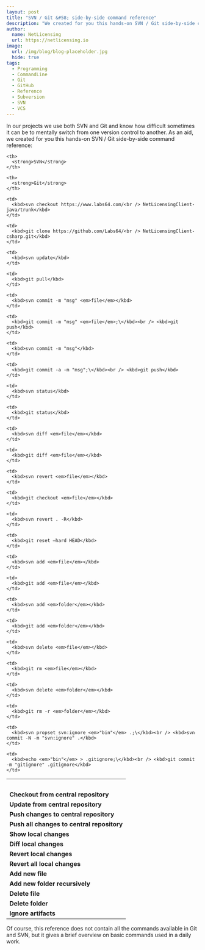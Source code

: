 ```yaml
---
layout: post
title: "SVN / Git &#58; side-by-side command reference"
description: "We created for you this hands-on SVN / Git side-by-side command reference"
author:
  name: NetLicensing
  url: https://netlicensing.io
image:
  url: /img/blog/blog-placeholder.jpg
  hide: true
tags:
  - Programming
  - CommandLine
  - Git
  - GitHub
  - Reference
  - Subversion
  - SVN
  - VCS
---
```


In our projects we use both SVN and Git and know how difficult sometimes it can be to mentally switch from one version control to another. As an aid, we created for you this hands-on SVN / Git side-by-side command reference:

<table border="0">
  <tr>
    <th>
      <strong> </strong>
    </th>

    <th>
      <strong>SVN</strong>
    </th>

    <th>
      <strong>Git</strong>
    </th>
  </tr>

  <tr>
    <td>
      <strong>Checkout from central repository</strong>
    </td>

    <td>
      <kbd>svn checkout https://www.labs64.com/<br /> NetLicensingClient-java/trunk</kbd>
    </td>

    <td>
      <kbd>git clone https://github.com/Labs64/<br /> NetLicensingClient-csharp.git</kbd>
    </td>
  </tr>

  <tr>
    <td>
      <strong>Update from central repository</strong>
    </td>

    <td>
      <kbd>svn update</kbd>
    </td>

    <td>
      <kbd>git pull</kbd>
    </td>
  </tr>

  <tr>
    <td>
      <strong>Push changes to central repository</strong>
    </td>

    <td>
      <kbd>svn commit -m "msg" <em>file</em></kbd>
    </td>

    <td>
      <kbd>git commit -m "msg" <em>file</em>;\</kbd><br /> <kbd>git push</kbd>
    </td>
  </tr>

  <tr>
    <td>
      <strong>Push all changes to central repository</strong>
    </td>

    <td>
      <kbd>svn commit -m "msg"</kbd>
    </td>

    <td>
      <kbd>git commit -a -m "msg";\</kbd><br /> <kbd>git push</kbd>
    </td>
  </tr>

  <tr>
    <td>
      <strong>Show local changes</strong>
    </td>

    <td>
      <kbd>svn status</kbd>
    </td>

    <td>
      <kbd>git status</kbd>
    </td>
  </tr>

  <tr>
    <td>
      <strong>Diff local changes</strong>
    </td>

    <td>
      <kbd>svn diff <em>file</em></kbd>
    </td>

    <td>
      <kbd>git diff <em>file</em></kbd>
    </td>
  </tr>

  <tr>
    <td>
      <strong>Revert local changes</strong>
    </td>

    <td>
      <kbd>svn revert <em>file</em></kbd>
    </td>

    <td>
      <kbd>git checkout <em>file</em></kbd>
    </td>
  </tr>

  <tr>
    <td>
      <strong>Revert all local changes</strong>
    </td>

    <td>
      <kbd>svn revert . -R</kbd>
    </td>

    <td>
      <kbd>git reset –hard HEAD</kbd>
    </td>
  </tr>

  <tr>
    <td>
      <strong>Add new file</strong>
    </td>

    <td>
      <kbd>svn add <em>file</em></kbd>
    </td>

    <td>
      <kbd>git add <em>file</em></kbd>
    </td>
  </tr>

  <tr>
    <td>
      <strong>Add new folder recursively</strong>
    </td>

    <td>
      <kbd>svn add <em>folder</em></kbd>
    </td>

    <td>
      <kbd>git add <em>folder</em></kbd>
    </td>
  </tr>

  <tr>
    <td>
      <strong>Delete file</strong>
    </td>

    <td>
      <kbd>svn delete <em>file</em></kbd>
    </td>

    <td>
      <kbd>git rm <em>file</em></kbd>
    </td>
  </tr>

  <tr>
    <td>
      <strong>Delete folder</strong>
    </td>

    <td>
      <kbd>svn delete <em>folder</em></kbd>
    </td>

    <td>
      <kbd>git rm -r <em>folder</em></kbd>
    </td>
  </tr>

  <tr>
    <td>
      <strong>Ignore artifacts</strong>
    </td>

    <td>
      <kbd>svn propset svn:ignore <em>"bin"</em> .;\</kbd><br /> <kbd>svn commit -N -m "svn:ignore" .</kbd>
    </td>

    <td>
      <kbd>echo <em>"bin"</em> > .gitignore;\</kbd><br /> <kbd>git commit -m "gitignore" .gitignore</kbd>
    </td>
  </tr>
</table>

Of course, this reference does not contain all the commands available in Git and SVN, but it gives a brief overview on basic commands used in a daily work.

